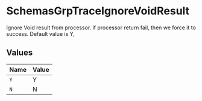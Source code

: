 # SchemasGrpTraceIgnoreVoidResult

Ignore Void result from processor. if processor return fail, then we force it to success. Default value is Y,


## Values

| Name  | Value |
| ----- | ----- |
| `Y`   | Y     |
| `N`   | N     |